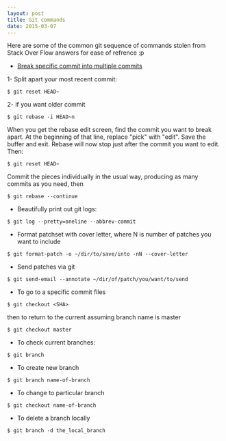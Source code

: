 ```yaml
---
layout: post
title: Git commands
date: 2015-03-07
---
```

Here are some of the common git sequence of commands stolen from Stack Over Flow answers for ease of refrence :p


- [Break specific commit into multiple commits](http://stackoverflow.com/questions/6217156/break-a-previous-commit-into-multiple-commits)

1- Split apart your most recent commit:

```
$ git reset HEAD~
```

2- if you want older commit

```
$ git rebase -i HEAD~n
```

When you get the rebase edit screen, find the commit you want to break apart. At the beginning of that line, replace "pick" with "edit". Save the buffer and exit. Rebase will now stop just after the commit you want to edit. Then:

```
$ git reset HEAD~
```

Commit the pieces individually in the usual way, producing as many commits as you need, then

```
$ git rebase --continue
```

- Beautifully print out git logs:

```
$ git log --pretty=oneline --abbrev-commit
```

- Format patchset with cover letter, where N is number of patches you want to include

```
$ git format-patch -o ~/dir/to/save/into -nN --cover-letter 
```

- Send patches via git <ofcourse after you setup your email configuration proberly>

```
$ git send-email --annotate ~/dir/of/patch/you/want/to/send
```

- To go to a specific commit files

```
$ git checkout <SHA>
```

then to return to the current assuming branch name is master

```
$ git checkout master
```

- To check current branches:

```
$ git branch
```

- To create new branch

```
$ git branch name-of-branch
```

- To change to particular branch

```
$ git checkout name-of-branch
```

- To delete a branch locally

```
$ git branch -d the_local_branch
```




